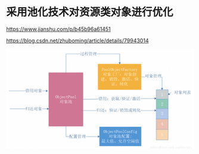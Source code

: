 # 采用池化技术对资源类对象进行优化

https://www.jianshu.com/p/b45b96a61451

https://blog.csdn.net/zhuboming/article/details/79943014

![image-20210908111906903](./img/采用池化技术对资源类对象进行优化/image-20210908111906903.png)